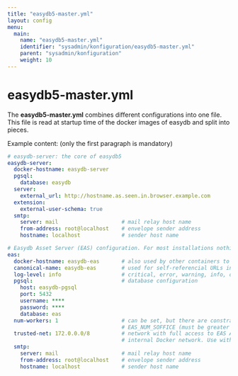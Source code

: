 ```yaml
---
title: "easydb5-master.yml"
layout: config
menu:
  main:
    name: "easydb5-master.yml"
    identifier: "sysadmin/konfiguration/easydb5-master.yml"
    parent: "sysadmin/konfiguration"
    weight: 10
---
```


# easydb5-master.yml

The **easydb5-master.yml** combines different configurations into one file. This file is read at startup time of the docker images of easydb and split into pieces.

Example content: (only the first paragraph is mandatory)

```yaml
# easydb-server: the core of easydb5
easydb-server:
  docker-hostname: easydb-server
  pgsql:
    database: easydb
  server:
    external_url: http://hostname.as.seen.in.browser.example.com
  extension:
    external-user-schema: true
  smtp:
    server: mail                    # mail relay host name
    from-address: root@localhost    # envelope sender address
    hostname: localhost             # sender host name

# Easydb Asset Server (EAS) configuration. For most installations nothing has to be configured.
eas:
  docker-hostname: easydb-eas       # also used by other containers to find EAS
  canonical-name: easydb-eas        # used for self-referencial URLs in EAS's Apache
  log-level: info                   # critical, error, warning, info, debug
  pgsql:                            # database configuration
    host: easydb-pgsql
    port: 5432
    username: ****
    password: ****
    database: eas
  num-workers: 1                    # can be set, but there are constraints with
                                    # EAS_NUM_SOFFICE (must be greater than EAS_NUM_WORKERS)
  trusted-net: 172.0.0.0/8          # network with full access to EAS API, usually only
                                    # internal Docker network. Use with care.
  smtp:
    server: mail                    # mail relay host name
    from-address: root@localhost    # envelope sender address
    hostname: localhost             # sender host name
```
